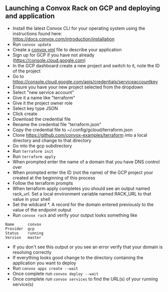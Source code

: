 ## Launching a Convox Rack on GCP and deploying and application

- Install the latest Convox CLI for your operating system using the instructions found here: https://docs.convox.com/introduction/installation
- Run `convox update`
- Create a [convox.yml](https://docs.convox.com/application/convox-yml) file to describe your application
- Sign up for GCP if you have not already (https://console.cloud.google.com)
- In the GCP dashboard create a new project and switch to it, note the ID of the project
- Go to https://console.cloud.google.com/apis/credentials/serviceaccountkey
- Ensure you have your new project selected from the dropdown
- Select "new service account"
- Give it a name like "terraform"
- Give it the project owner role
- Select key type JSON
- Click create
- Download the credential file
- Rename the credential file "terraform.json"
- Copy the credential file to ~/.config/gcloud/terraform.json
- Clone https://github.com/convox-examples/terraform into a local directory and change to that directory
- Go into the gcp subdirectory
- Run `terraform init`
- Run `terraform apply`
- When prompted enter the name of a domain that you have DNS control over
- When prompted enter the ID (not the name) of the GCP project your created at the beginning of this process
- Follow the terraform prompts 
- When terraform apply completes you should see an output  named rack_url. Set a local environment variable named RACK_URL to that value in your shell
- Set the wildcard *. A record for the domain entered previously to the value of the endpoint output
- Run `convox rack` and verify your output looks something like
```
Name      convox
Provider  gcp
Status    running
Version   master 
```

- If you don't see this output or you see an error verify that your domain is resolving correctly
- If everything looks good change to the directory containing the application you want to deploy
- Run `convox apps create --wait`
- Once complete run `convox deploy --wait`
- Once complete run `convox services` to find the URL(s) of your running service(s)

